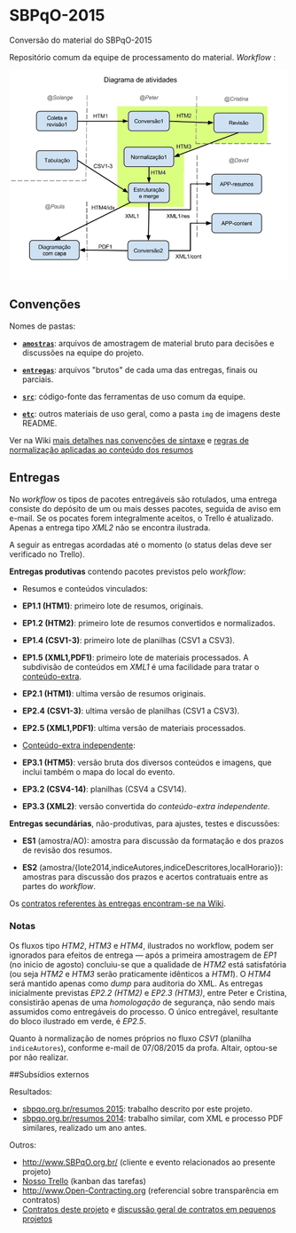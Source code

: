 # SBPqO-2015
Conversão do material do SBPqO-2015

Repositório comum da equipe de processamento do material. *Workflow* :

![alt text](https://github.com/ppKrauss/SBPqO-2015/blob/master/etc/imgs/diagrama1-workflow.png "Logo Title Text 1")

## Convenções

Nomes de pastas:

* [**`amostras`**](./amostras): arquivos de amostragem de material bruto para decisões e discussões na equipe do projeto.

* [**`entregas`**](./entregas): arquivos "brutos" de cada uma das entregas, finais ou parciais. 

* [**`src`**](./src): código-fonte das ferramentas de uso comum da equipe.

* [**`etc`**](./etc): outros materiais de uso geral, como a pasta `img` de imagens deste README.

Ver  na Wiki [mais detalhes nas convenções de sintaxe](https://github.com/ppKrauss/SBPqO-2015/wiki/Gloss%C3%A1rio-e-conven%C3%A7%C3%B5es) e [regras de normalização aplicadas ao conteúdo dos resumos](https://github.com/ppKrauss/SBPqO-2015/wiki/Regras-de-normaliza%C3%A7%C3%A3o-aplicadas)

## Entregas
No *workflow* os tipos de pacotes entregáveis são rotulados, uma entrega consiste do depósito de um ou mais desses pacotes, seguida de aviso em e-mail. Se os pocates forem integralmente aceitos, o Trello é atualizado. Apenas a entrega tipo *XML2* não se encontra ilustrada.  

A seguir as entregas acordadas até o momento (o status delas deve ser verificado no Trello).

**Entregas produtivas** contendo pacotes previstos pelo *workflow*:

* Resumos e conteúdos vinculados:

 * **EP1.1 (HTM1)**: primeiro lote de resumos, originais.

 * **EP1.2 (HTM2)**: primeiro lote de resumos convertidos e normalizados.

 * **EP1.4 (CSV1-3)**: primeiro lote de planilhas (CSV1 a CSV3).

 * **EP1.5 (XML1,PDF1)**: primeiro lote de materiais processados. A subdivisão de conteúdos em *XML1* é uma facilidade para tratar o [conteúdo-extra](https://github.com/ppKrauss/SBPqO-2015/wiki/Gloss%C3%A1rio-e-conven%C3%A7%C3%B5es).

 * **EP2.1 (HTM1)**: ultima versão de resumos originais.

 * **EP2.4 (CSV1-3)**: ultima versão de planilhas (CSV1 a CSV3).

 * **EP2.5 (XML1,PDF1)**: ultima versão de materiais processados.
  
* [Conteúdo-extra independente](https://github.com/ppKrauss/SBPqO-2015/wiki/Gloss%C3%A1rio-e-conven%C3%A7%C3%B5es):

 * **EP3.1 (HTM5)**: versão bruta dos diversos conteúdos e imagens, que inclui também o mapa do local do evento.

 * **EP3.2 (CSV4-14)**: planilhas (CSV4 a CSV14).

 * **EP3.3 (XML2)**: versão convertida do *conteúdo-extra independente*.

**Entregas secundárias**, não-produtivas, para ajustes, testes e discussões:

* **ES1** (amostra/AO):  amostra para discussão da formatação e dos prazos de revisão dos resumos. 

* **ES2** (amostra/{lote2014,indiceAutores,indiceDescritores,localHorario}): amostras para discussão dos prazos e acertos contratuais entre as partes do *workflow*. 

Os [contratos referentes às entregas encontram-se na Wiki](https://github.com/ppKrauss/SBPqO-2015/wiki).

### Notas

Os fluxos tipo *HTM2*, *HTM3* e  *HTM4*, ilustrados no workflow, podem ser ignorados para efeitos de entrega  &mdash; após a primeira amostragem de *EP1* (no inicio de agosto) concluiu-se que a qualidade de *HTM2* está satisfatória (ou seja *HTM2* e *HTM3* serão praticamente idênticos a *HTM1*). O *HTM4* será mantido apenas como *dump* para auditoria do XML. As entregas inicialmente previstas *EP2.2 (HTM2)* e *EP2.3 (HTM3)*, entre Peter e Cristina, consistirão apenas de uma *homologação* de segurança, não sendo mais assumidos como entregáveis do processo. O único entregável, resultante do bloco ilustrado em verde, é *EP2.5*.

Quanto à normalização de nomes próprios no fluxo *CSV1* (planilha `indiceAutores`), conforme e-mail de 07/08/2015 da profa. Altair, optou-se por não realizar.

##Subsídios externos

Resultados:
* [sbpqo.org.br/resumos 2015](http://www.sbpqo.org.br/hotsite2015/anais/BOR-v029-Suppl-Book_FINAL.pdf): trabalho descrito por este projeto.
* [sbpqo.org.br/resumos 2014](http://www.sbpqo.org.br/resumos/SBPqOAnais31Reuniao.pdf): trabalho similar, com XML e processo PDF similares, realizado um ano antes.

Outros:
* http://www.SBPqO.org.br/ (cliente e evento relacionados ao presente projeto)
* [Nosso Trello](https://trello.com/b/ST4FS44Z/sbpqo-2015) (kanban das tarefas)
* http://www.Open-Contracting.org (referencial sobre transparência em contratos)
* [Contratos deste projeto](https://github.com/ppKrauss/SBPqO-2015/wiki) e [discussão geral de contratos em pequenos projetos](http://www.xmlfusion.org/wiki-do-mei/Contratos)

